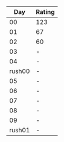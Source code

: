| Day | Rating |
|-----|:-------|
|00|123|
|01|67|
|02|60|
|03|- |
|04|- |
|rush00|- |
|05|- |
|06|- |
|07|- |
|08|- |
|09|- |
|rush01| - |
